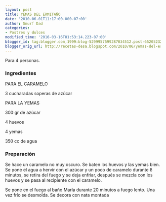 ```yaml
---
layout: post
title: YEMAS DEL ERMITAÑO
date: '2010-06-01T11:17:00.000-07:00'
author: Smurf Dad
categories:
- Postres y dulces
modified_time: '2016-03-16T01:53:14.223-07:00'
blogger_id: tag:blogger.com,1999:blog-5299957599287034512.post-6520523235534910414
blogger_orig_url: http://recetas-desa.blogspot.com/2010/06/yemas-del-ermitano.html
---
```


Para 4 personas.

<h3>Ingredientes</h3>
PARA EL CARAMELO

3 cucharadas soperas de azúcar



PARA LA YEMAS

300 gr de azúcar

4 huevos

4 yemas

350 cc de agua

<h3>Preparación</h3>
Se hace un caramelo no muy oscuro. Se baten los huevos y las yemas bien. Se pone el agua a hervir con el azúcar y un poco de caramelo durante 8 minutos, se retira del fuego y se deja enfriar, después se mezcla con los huevos y se pasa al recipiente con el caramelo.

Se pone en el fuego al baño María durante 20 minutos a fuego lento. Una vez frío se desmolda. Se decora con nata montada